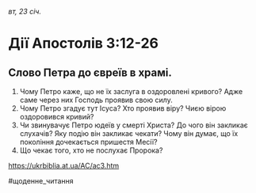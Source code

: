 
_вт, 23 січ._

# Дії Апостолів 3:12-26

## Слово Петра до євреїв в храмі.
1. Чому Петро каже, що не їх заслуга в оздоровлені кривого? Адже саме через них Господь проявив свою силу.
2. Чому Петро згадує тут Ісуса? Хто проявив віру? Чиєю вірою оздоровився кривий?
3. Чи звинувачує Петро юдеїв у смерті Христа? До чого він закликає слухачів? Яку подію він закликає чекати? Чому він думає, що їх покоління дочекається пришестя Месії?
4. Що чекає того, хто не послухає Пророка?

https://ukrbiblia.at.ua/AC/ac3.htm 

#щоденне_читання
